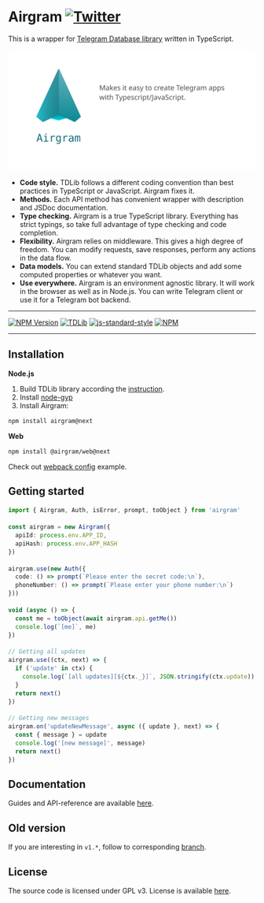 # Airgram [![Twitter](https://img.shields.io/twitter/url/https/github.com/airgram/airgram?style=social)](https://twitter.com/intent/tweet?text=Wow:&url=https%3A%2F%2Fgithub.com%2Fairgram%2Fairgram)

This is a wrapper for [Telegram Database library](https://github.com/tdlib/td) written in TypeScript.

![Airgram](readme-banner.svg)


- **Code style.** TDLib follows a different coding convention than best practices in TypeScript or JavaScript. Airgram fixes it.
- **Methods.** Each API method has convenient wrapper with description and JSDoc documentation.
- **Type checking.** Airgram is a true TypeScript library. Everything has strict typings, so take full advantage of type checking and code completion. 
- **Flexibility.** Airgram relies on middleware. This gives a high degree of freedom. You can modify requests, save responses, perform any actions in the data flow. 
- **Data models.** You can extend standard TDLib objects and add some computed properties or whatever you want. 
- **Use everywhere.** Airgram is an environment agnostic library. It will work in the browser as well as in Node.js. You can write Telegram client or use it for a Telegram bot backend. 

___

[![NPM Version](https://img.shields.io/npm/v/airgram.svg?style=flat-square)](https://www.npmjs.com/package/airgram)
[![TDLib](https://img.shields.io/badge/tdlib-v1.5.0-%2335ADE1)](https://github.com/tdlib/td)
[![js-standard-style](https://img.shields.io/badge/code%20style-standard-brightgreen.svg?style=flat-square)](http://standardjs.com/)
[![NPM](https://img.shields.io/npm/l/airgram)](/blob/master/LICENSE)
<!-- [![node](https://img.shields.io/node/v/airgram.svg?style=flat-square)](https://www.npmjs.com/package/airgram) -->
___

## Installation
**Node.js**
1. Build TDLib library according the [instruction](https://github.com/tdlib/td#building).
2. Install [node-gyp](https://github.com/nodejs/node-gyp#installation)
3. Install Airgram:
```bash
npm install airgram@next
```
**Web**
```bash
npm install @airgram/web@next
```

Check out [webpack config](https://github.com/airgram/airgram/tree/master/examples/webpack-config) example.

## Getting started
```typescript
import { Airgram, Auth, isError, prompt, toObject } from 'airgram'

const airgram = new Airgram({
  apiId: process.env.APP_ID,
  apiHash: process.env.APP_HASH
})

airgram.use(new Auth({
  code: () => prompt(`Please enter the secret code:\n`),
  phoneNumber: () => prompt(`Please enter your phone number:\n`)
}))

void (async () => {
  const me = toObject(await airgram.api.getMe())
  console.log(`[me]`, me)
})

// Getting all updates
airgram.use((ctx, next) => {
  if ('update' in ctx) {
    console.log(`[all updates][${ctx._}]`, JSON.stringify(ctx.update))
  }
  return next()
})

// Getting new messages
airgram.on('updateNewMessage', async ({ update }, next) => {
  const { message } = update
  console.log('[new message]', message)
  return next()
})
```

## Documentation
Guides and API-reference are available [here](https://airgram.io).

## Old version
If you are interesting in `v1.*`, follow to corresponding [branch](https://github.com/airgram/airgram/tree/v1).

## License

The source code is licensed under GPL v3. License is available [here](/LICENSE).
